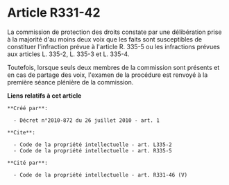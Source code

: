 # Article R331-42

La commission de protection des droits constate par une délibération prise à la majorité d'au moins deux voix que les faits
sont susceptibles de constituer l'infraction prévue à l'article R. 335-5 ou les infractions prévues aux articles L. 335-2, L.
335-3 et L. 335-4.

Toutefois, lorsque seuls deux membres de la commission sont présents et en cas de partage des voix, l'examen de la procédure
est renvoyé à la première séance plénière de la commission.

**Liens relatifs à cet article**

	**Créé par**:

	  - Décret n°2010-872 du 26 juillet 2010 - art. 1

	**Cite**:

	  - Code de la propriété intellectuelle - art. L335-2
	  - Code de la propriété intellectuelle - art. R335-5

	**Cité par**:

	  - Code de la propriété intellectuelle - art. R331-46 (V)
